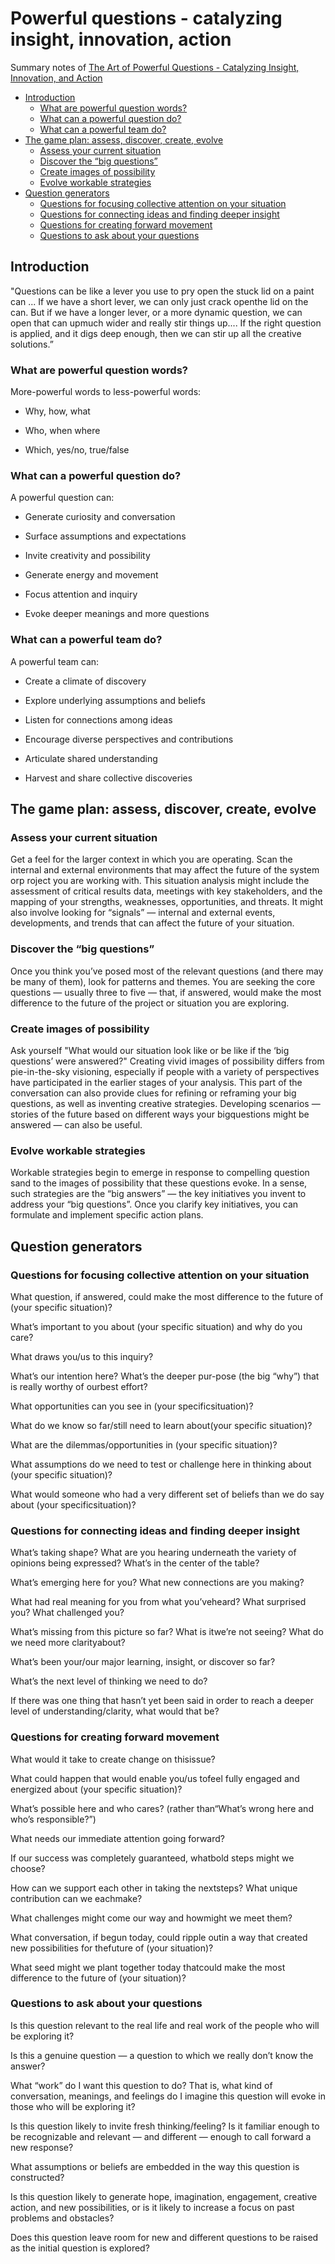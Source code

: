 # Powerful questions - catalyzing insight, innovation, action

Summary notes of [The Art of Powerful Questions - Catalyzing Insight, Innovation, and Action](https://umanitoba.ca/admin/human_resources/change/media/the-art-of-powerful-questions.pdf)

* [Introduction](#introduction)
  * [What are powerful question words?](#what-are-powerful-question-words)
  * [What can a powerful question do?](#what-can-a-powerful-question-do)
  * [What can a powerful team do?](#what-can-a-powerful-team-do)
* [The game plan: assess, discover, create, evolve](#the-game-plan-assess-discover-create-evolve)
  * [Assess your current situation](#assess-your-current-situation)
  * [Discover the “big questions”](#discover-the-big-questions)
  * [Create images of possibility](#create-images-of-possibility)
  * [Evolve workable strategies](#evolve-workable-strategies)
* [Question generators](#question-generators)
  * [Questions for focusing collective attention on your situation](#questions-for-focusing-collective-attention-on-your-situation)
  * [Questions for connecting ideas and finding deeper insight](#questions-for-connecting-ideas-and-finding-deeper-insight)
  * [Questions for creating forward movement](#questions-for-creating-forward-movement)
  * [Questions to ask about your questions](#questions-to-ask-about-your-questions)


## Introduction


"Questions can be like a lever you use to pry open the stuck lid on a paint can ... If we have a short lever, we can only just crack openthe lid on the can. But if we have a longer lever, or a more dynamic question, we can open that can upmuch wider and really stir things up.... If the right question is applied, and it digs deep enough, then we can stir up all the creative solutions.”


### What are powerful question words?

More-powerful words to less-powerful words:

* Why, how, what

* Who, when where

* Which, yes/no, true/false


### What can a powerful question do?

A powerful question can:

* Generate curiosity and conversation

* Surface assumptions and expectations

* Invite creativity and possibility

* Generate energy and movement

* Focus attention and inquiry

* Evoke deeper meanings and more questions


### What can a powerful team do?

A powerful team can:

* Create a climate of discovery

* Explore underlying assumptions and beliefs

* Listen for connections among ideas

* Encourage diverse perspectives and contributions

* Articulate shared understanding

* Harvest and share collective discoveries


## The game plan: assess, discover, create, evolve


### Assess your current situation

Get a feel for the larger context in which you are operating. Scan the internal and external environments that may affect the future of the system orp roject you are working with. This situation analysis might include the assessment of critical results data, meetings with key stakeholders, and the mapping of your strengths, weaknesses, opportunities, and threats. It might also involve looking for “signals” — internal and external events, developments, and trends that can affect the future of your situation. 


### Discover the “big questions”

Once you think you’ve posed most of the relevant questions (and there may be many of them), look for patterns and themes. You are seeking the core questions — usually three to five — that, if answered, would make the most difference to the future of the project or situation you are exploring. 


### Create images of possibility

Ask yourself "What would our situation look like or be like if the ‘big questions’ were answered?" Creating vivid images of possibility differs from pie-in-the-sky visioning, especially if people with a variety of perspectives have participated in the earlier stages of your analysis. This part of the conversation can also provide clues for refining or reframing your big questions, as well as inventing creative strategies. Developing scenarios — stories of the future based on different ways your bigquestions might be answered — can also be useful.

### Evolve workable strategies

Workable strategies begin to emerge in response to compelling question sand to the images of possibility that these questions evoke. In a sense, such strategies are the “big answers” — the key initiatives you invent to address your “big questions”. Once you clarify key initiatives, you can formulate and implement specific action plans.



## Question generators


### Questions for focusing collective attention on your situation

What question, if answered, could make the most difference to the future of (your specific situation)?

What’s important to you about (your specific situation) and why do you care?

What draws you/us to this inquiry?

What’s our intention here? What’s the deeper pur-pose (the big “why”) that is really worthy of ourbest effort?

What opportunities can you see in (your specificsituation)?

What do we know so far/still need to learn about(your specific situation)?

What are the dilemmas/opportunities in (your specific situation)?

What assumptions do we need to test or challenge here in thinking about (your specific situation)?

What would someone who had a very different set of beliefs than we do say about (your specificsituation)?



### Questions for connecting ideas and finding deeper insight

What’s taking shape? What are you hearing underneath the variety of opinions being expressed? What’s in the center of the table?

What’s emerging here for you? What new connections are you making?

What had real meaning for you from what you’veheard? What surprised you? What challenged you?

What’s missing from this picture so far? What is itwe’re not seeing? What do we need more clarityabout?

What’s been your/our major learning, insight, or discover so far?

What’s the next level of thinking we need to do?

If there was one thing that hasn’t yet been said in order to reach a deeper level of understanding/clarity, what would that be?


### Questions for creating forward movement

What would it take to create change on thisissue?

What could happen that would enable you/us tofeel fully engaged and energized about (your specific situation)?

What’s possible here and who cares? (rather than“What’s wrong here and who’s responsible?”)

What needs our immediate attention going forward?

If our success was completely guaranteed, whatbold steps might we choose?

How can we support each other in taking the nextsteps? What unique contribution can we eachmake?

What challenges might come our way and howmight we meet them?

What conversation, if begun today, could ripple outin a way that created new possibilities for thefuture of (your situation)?

What seed might we plant together today thatcould make the most difference to the future of (your situation)?


### Questions to ask about your questions

Is this question relevant to the real life and real work of the people who will be exploring it?

Is this a genuine question — a question to which we really don’t know the answer?

What “work” do I want this question to do? That is, what kind of conversation, meanings, and feelings do I imagine this question will evoke in those who will be exploring it?

Is this question likely to invite fresh thinking/feeling? Is it familiar enough to be recognizable and relevant — and different — enough to call forward a new response?

What assumptions or beliefs are embedded in the way this question is constructed?

Is this question likely to generate hope, imagination, engagement, creative action, and new possibilities, or is it likely to increase a focus on past problems and obstacles?

Does this question leave room for new and different questions to be raised as the initial question is explored?
